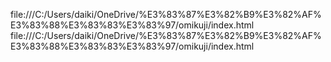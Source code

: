 file:///C:/Users/daiki/OneDrive/%E3%83%87%E3%82%B9%E3%82%AF%E3%83%88%E3%83%83%E3%83%97/omikuji/index.html
file:///C:/Users/daiki/OneDrive/%E3%83%87%E3%82%B9%E3%82%AF%E3%83%88%E3%83%83%E3%83%97/omikuji/index.html
